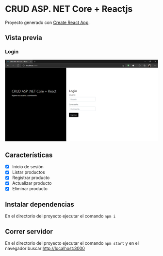 # CRUD ASP. NET Core + Reactjs

Proyecto generado con [Create React App](https://github.com/facebook/create-react-app).

## Vista previa
### Login
<p align="center">
  <img src="https://github.com/sebastian-reyes/Fronend-Login-CRUD-React/blob/master/gh-rf/img/login.png" alt="img_login" />
</p>

## Características

- [x] Inicio de sesión
- [x] Listar productos
- [x] Registrar producto
- [x] Actualizar producto
- [x] Eliminar producto

## Instalar dependencias

En el directorio del proyecto ejecutar el comando `npm i`

## Correr servidor

En el directorio del proyecto ejecutar el comando `npm start` y en el navegador buscar [http://localhost:3000](http://localhost:3000)
